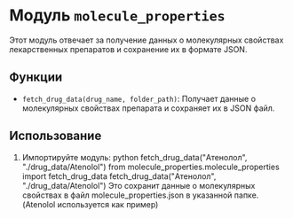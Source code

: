 # Модуль `molecule_properties`

Этот модуль отвечает за получение данных о молекулярных свойствах лекарственных препаратов и сохранение их в формате JSON.

## Функции

- `fetch_drug_data(drug_name, folder_path)`: Получает данные о молекулярных свойствах препарата и сохраняет их в JSON файл.

## Использование

1. Импортируйте модуль:
python
    fetch_drug_data("Атенолол", "./drug_data/Atenolol")
    from molecule_properties.molecule_properties import fetch_drug_data
    fetch_drug_data("Атенолол", "./drug_data/Atenolol")
Это сохранит данные о молекулярных свойствах в файл molecule_properties.json в указанной папке.(Atenolol используется как пример)

